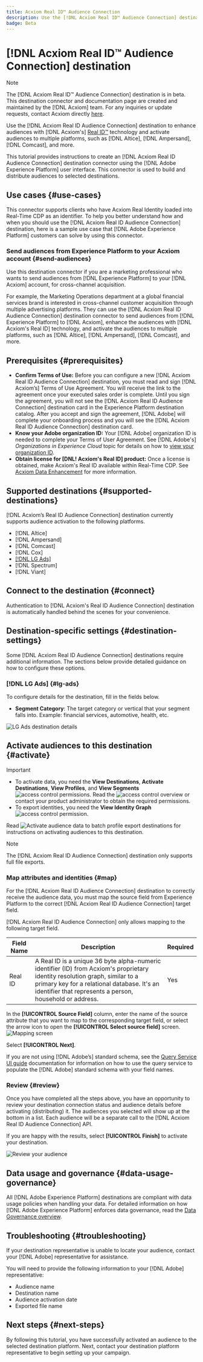```yaml
---
title: Acxiom Real ID™ Audience Connection
description: Use the [!DNL Acxiom Real ID™ Audience Connection] destination to enhance audiences with [!DNL Acxiom's Real ID] technology and activate audiences to multiple platforms, such as [!DNL Altice], [!DNL Ampersand], [!DNL Comcast], and more.
badge: Beta
---
```

# [!DNL Acxiom Real ID™ Audience Connection] destination 

>[!NOTE]
>
>The [!DNL Acxiom Real ID™ Audience Connection] destination is in beta. This destination connector and documentation page are created and maintained by the [!DNL Acxiom] team. For any inquiries or update requests, contact Acxiom directly [here](mailto:acxiom-adobe-help@acxiom.com).

Use the [!DNL Acxiom Real ID Audience Connection] destination to enhance audiences with [!DNL Acxiom's] [Real ID™](https://www.acxiom.com/real-id/real-id/) technology and activate audiences to multiple platforms, such as [!DNL Altice], [!DNL Ampersand], [!DNL Comcast], and more.

This tutorial provides instructions to create an [!DNL Acxiom Real ID Audience Connection] destination connector using the [!DNL Adobe Experience Platform] user interface. This connector is used to build and distribute audiences to selected destinations.

## Use cases {#use-cases}

This connector supports clients who have Acxiom Real Identity loaded into Real-Time CDP as an identifier. To help you better understand how and when you should use the [!DNL Acxiom Real ID Audience Connection] destination, here is a sample use case that [!DNL Adobe Experience Platform] customers can solve by using this connector.

### Send audiences from Experience Platform to your Acxiom account {#send-audiences}

Use this destination connector if you are a marketing professional who wants to send audiences from [!DNL Experience Platform] to your [!DNL Acxiom] account, for cross-channel acquisition.

For example, the Marketing Operations department at a global financial services brand is interested in cross-channel customer acquisition through multiple advertising platforms. They can use the [!DNL Acxiom Real ID Audience Connection] destination connector to send audiences from [!DNL Experience Platform] to [!DNL Acxiom], enhance the audiences with [!DNL Acxiom's Real ID] technology, and activate the audiences to multiple platforms, such as [!DNL Altice], [!DNL Ampersand], [!DNL Comcast], and more.


## Prerequisites {#prerequisites}
- **Confirm Terms of Use:** Before you can configure a new [!DNL Acxiom Real ID Audience Connection] destination, you must read and sign [!DNL Acxiom’s] Terms of Use Agreement. You will receive the link to the agreement once your executed sales order is complete. Until you sign the agreement, you will not see the [!DNL Acxiom Real ID Audience Connection] destination card in the Experience Platform destination catalog. After you accept and sign the agreement, [!DNL Adobe] will complete your onboarding process and you will see the [!DNL Acxiom Real ID Audience Connection] destination card.
- **Know your Adobe organization ID:** Your [!DNL Adobe] organization ID is needed to complete your Terms of User Agreement. See [!DNL Adobe's] *Organizations in Experience Cloud* topic for details on how to [view your organization ID](https://experienceleague.adobe.com/en/docs/core-services/interface/administration/organizations#concept_EA8AEE5B02CF46ACBDAD6A8508646255).
- **Obtain license for [DNL! Acxiom's Real ID] product:** Once a license is obtained, make Acxiom's Real ID available within Real-Time CDP. See [Acxiom Data Enhancement](https://experienceleague.adobe.com/en/docs/experience-platform/destinations/catalog/data-partner/acxiom-data-enhancement) for more information.


## Supported destinations {#supported-destinations}

[!DNL Acxiom’s Real ID Audience Connection] destination currently supports audience activation to the following platforms. 
	
- [!DNL Altice]
- [!DNL Ampersand]
- [!DNL Comcast]
- [!DNL Cox]
- [[!DNL LG Ads]](#lg-ads)
- [!DNL Spectrum]
- [!DNL Viant]


## Connect to the destination {#connect}
Authentication to [!DNL Acxiom's Real ID Audience Connection] destination is automatically handled behind the scenes for your convenience.


## Destination-specific settings {#destination-settings}
Some [!DNL Acxiom Real ID Audience Connection] destinations require additional information. The sections below provide detailed guidance on how to configure these options.

### [!DNL LG Ads] {#lg-ads}
To configure details for the destination, fill in the fields below.
- **Segment Category**: The target category or vertical that your segment falls into. Example: financial services, automotive, health, etc.
	
![LG Ads destination details](../../assets/catalog/advertising/acxiom-real-id-audience-connection/real_id_lg_ads_destination_details.png)


## Activate audiences to this destination {#activate} 
>[!IMPORTANT]
>
>- To activate data, you need the **View Destinations**, **Activate Destinations**, **View Profiles**, and **View Segments** ![access control permissions](https://experienceleague.adobe.com/en/docs/experience-platform/access-control/home#permissions). Read the ![access control overview](https://experienceleague.adobe.com/en/docs/experience-platform/access-control/ui/overview) or contact your product administrator to obtain the required permissions.
>- To export identities, you need the **View Identity Graph** ![access control permission](https://experienceleague.adobe.com/en/docs/experience-platform/access-control/home#permissions).



Read ![Activate audience data to batch profile export destinations](https://experienceleague.adobe.com/en/docs/experience-platform/destinations/ui/activate/activate-batch-profile-destinations) for instructions on activating audiences to this destination.



>[!NOTE]
>
>The [!DNL Acxiom Real ID Audience Connection] destination only supports full file exports.


### Map attributes and identities {#map}
For the [!DNL Acxiom Real ID Audience Connection] destination to correctly receive the audience data, you must map the source field from Experience Platform to the correct [!DNL Acxiom Real ID Audience Connection] target field.

[!DNL Acxiom Real ID Audience Connection] only allows mapping to the following target field.  

| Field Name | Description|Required |
|--------------------|------------|--------| 
|Real ID|A Real ID is a unique 36 byte alpha-numeric identifier (ID) from Acxiom's proprietary identity resolution graph, similar to a primary key for a relational database. It's an identifier that represents a person, household or address. |Yes|



In the **[!UICONTROL Source Field]** column, enter the name of the source attribute that you want to map to the corresponding target field, or select the arrow icon to open the **[!UICONTROL  Select source field]** screen.
![Mapping screen](../../assets/catalog/advertising/acxiom-real-id-audience-connection/real_id_mapping_screen.png)

Select **[!UICONTROL Next]**.

If you are not using [!DNL Adobe’s] standard schema, see the [Query Service UI guide](../../../query-service/ui/overview.md) documentation for information on how to use the query service to populate the [!DNL Adobe] standard schema with your field names. 


### Review {#review}
Once you have completed all the steps above, you have an opportunity to review your destination connection status and audience details before activating (distributing) it. The audiences you selected will show up at the bottom in a list. Each audience will be a separate call to the [!DNL Acxiom Real ID Audience Connection] API. 

If you are happy with the results, select **[!UICONTROL Finish]** to activate your destination. 

![Review your audience](../../assets/catalog/advertising/acxiom-real-id-audience-connection/real_id_review_audience.png)


## Data usage and governance {#data-usage-governance}

All [!DNL Adobe Experience Platform] destinations are compliant with data usage policies when handling your data. For detailed information on how [!DNL Adobe Experience Platform] enforces data governance, read the [Data Governance overview](https://experienceleague.adobe.com/en/docs/experience-platform/data-governance/home).

## Troubleshooting {#troubleshooting}
If your destination representative is unable to locate your audience, contact your [!DNL Adobe] representative for assistance. 

You will need to provide the following information to your [!DNL Adobe] representative:
- Audience name
- Destination name
- Audience activation date
- Exported file name


## Next steps {#next-steps}

By following this tutorial, you have successfully activated an audience to the selected destination platform. Next, contact your destination platform representative to begin setting up your campaign.





